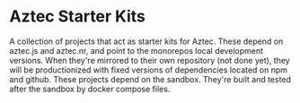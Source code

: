 # Aztec Starter Kits

A collection of projects that act as starter kits for Aztec.
These depend on aztec.js and aztec.nr, and point to the monorepos local development versions.
When they're mirrored to their own repository (not done yet), they will be productionized with fixed versions of
dependencies located on npm and github.
These projects depend on the sandbox. They're built and tested after the sandbox by docker compose files.
